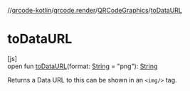 //[qrcode-kotlin](../../../index.md)/[qrcode.render](../index.md)/[QRCodeGraphics](index.md)/[toDataURL](to-data-u-r-l.md)

# toDataURL

[js]\
open fun [toDataURL](to-data-u-r-l.md)(format: [String](https://kotlinlang.org/api/latest/jvm/stdlib/kotlin/-string/index.html) = &quot;png&quot;): [String](https://kotlinlang.org/api/latest/jvm/stdlib/kotlin/-string/index.html)

Returns a Data URL to this can be shown in an `<img/>` tag.

